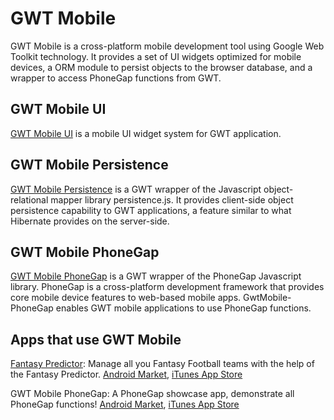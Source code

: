 GWT Mobile
============

GWT Mobile is a cross-platform mobile development tool using Google Web Toolkit technology. It provides a set of UI widgets optimized for mobile devices, a ORM module to persist objects to the browser database, and a wrapper to access PhoneGap functions from GWT.

GWT Mobile UI
-------------

[GWT Mobile UI](http://github.com/dennisjzh/GwtMobile-UI) is a mobile UI widget system for GWT application.

GWT Mobile Persistence
---------------------

[GWT Mobile Persistence](http://github.com/dennisjzh/GwtMobile-Persistence) is a GWT wrapper of the Javascript object-relational mapper library persistence.js. It provides client-side object persistence capability to GWT applications, a feature similar to what Hibernate provides on the server-side.

GWT Mobile PhoneGap
------------------

[GWT Mobile PhoneGap](http://github.com/dennisjzh/GwtMobile-PhoneGap) is a GWT wrapper of the PhoneGap Javascript library. PhoneGap is a cross-platform development framework that provides core mobile device features to web-based mobile apps. GwtMobile-PhoneGap enables GWT mobile applications to use PhoneGap functions.

Apps that use GWT Mobile
------------------------

[Fantasy Predictor](http://www.touchonmobile.com): Manage all you Fantasy Football teams with the help of the Fantasy Predictor. 
[Android Market](http://market.android.com/details?id=com.TouchOnMobile.FantasyPredictor), [iTunes App Store](http://itunes.apple.com/us/app/fantasy-predictor/id405605997)

GWT Mobile PhoneGap: A PhoneGap showcase app, demonstrate all PhoneGap functions!
[Android Market](http://market.android.com/details?id=com.gwtmobile.phonegap), [iTunes App Store](http://itunes.apple.com/us/app/gwt-mobile-phonegap-showcase/id419032500?mt=8&ls=1) 


